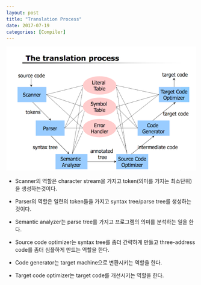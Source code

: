 ```yaml
---
layout: post
title: "Translation Process"
date: 2017-07-19
categories: [Compiler]
---
```

![img](/assets/img/post/Compiler/2017-07-19-translation-process.png)

- Scanner의 역할은 character stream을 가지고 token(의미를 가지는 최소단위)을 생성하는것이다.

- Parser의 역할은 일련의 token들을 가지고 syntax tree/parse tree를 생성하는 것이다.

- Semantic analyzer는 parse tree를 가지고 프로그램의 의미를 분석하는 일을 한다.

- Source code optimizer는 syntax tree를 좀더 간략하게 만들고 three-address code를 좀더 심플하게 만드는 역할을 한다.

- Code generator는 target machine으로 변환시키는 역할을 한다.

- Target code optimizer는 target code를 개선시키는 역할을 한다.